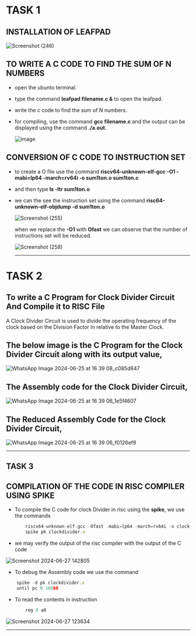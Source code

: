 # TASK 1
## INSTALLATION OF LEAFPAD

  ![Screenshot (246)](https://github.com/VIGHNESH1510/VSDquadron/assets/173612404/1a8e93c0-b6fa-4997-b354-19470a26b43e)


## TO WRITE A C CODE TO FIND THE SUM OF N NUMBERS
   + open the ubunto terminal.
   + type the command **leafpad filename.c &** to open the leafpad.
   + write the c code to find the sum of N numbers.
   + for compiling, use the command **gcc filename.c** and the output can be displayed using the command **./a.out**.
     
     ![image](https://github.com/VIGHNESH1510/VSDquadron/assets/173612404/0d0b9cb8-f300-41ac-8e4f-1569828e57d0)

     
## CONVERSION OF C CODE TO INSTRUCTION SET
   + to create a  O file use the command **riscv64-unknown-elf-gcc -O1 -mabi=lp64 -march=rv64i -o sum1ton.o sum1ton.c**
   + and then type **ls -ltr sum1ton.o**
   + we can the see the instruction set using the command **risc64-unknown-elf-objdump -d sum1ton.o**

     ![Screenshot (255)](https://github.com/VIGHNESH1510/VSDquadron/assets/173612404/f56cca63-b262-433b-aba4-7b895487db30)

     when we replace the **-O1** with **Ofast** we can observe that the number of instructions set will be reduced.

     ![Screenshot (258)](https://github.com/VIGHNESH1510/VSDquadron/assets/173612404/36a73ba3-18ba-45d1-a039-6427b900744b)
     __________

# TASK 2
## To write a C Program for Clock Divider Circuit And Compile it to RISC File
A Clock Divider Circuit is used to divide the operating frequency of the clock based on the Division Factor In relative to the Master Clock.
## The below image is the C Program for the Clock Divider Circuit along with its output value,

![WhatsApp Image 2024-06-25 at 16 39 08_c085d847](https://github.com/VIGHNESH1510/VSDquadron/assets/173612404/7b939c39-26a9-4b0a-8612-7d52c6d6e2f8)

## The Assembly code for the Clock Divider Circuit,

![WhatsApp Image 2024-06-25 at 16 39 06_1e5f4607](https://github.com/VIGHNESH1510/VSDquadron/assets/173612404/2d3b5771-8c12-4315-b58f-0d4518d3b0a9)

## The Reduced Assembly Code for the Clock Divider Circuit,

![WhatsApp Image 2024-06-25 at 16 39 06_f0126ef9](https://github.com/VIGHNESH1510/VSDquadron/assets/173612404/6d6327ca-4a32-448a-bc8c-7efff0dff4ae)
________

## TASK 3
## COMPILATION OF THE CODE  IN RISC COMPILER USING SPIKE
   + To compile the C code for clock Divider in risc using the **spike**, we use the commands

     ``` js
         riscv64-unknown-elf-gcc -Ofast -mabi=lp64 -march=rv64i -o clockdivider.o clockdivider.c
         spike pk clockdivider.o
     ```
     
  + we may verify the output of the risc compiler with the output of the C code
    
![Screenshot 2024-06-27 142805](https://github.com/VIGHNESH1510/VSDquadron/assets/173612404/0992ced2-0868-4bfe-a9c5-2d39dd365671)

+ To debug the Assembly code we use the command

``` js
    spike -d pk clockdivider.o
    until pc 0 100b0
```

+ To read the contents in instruction 

  ``` js
      reg 0 a0
  ```
![Screenshot 2024-06-27 123634](https://github.com/VIGHNESH1510/VSDquadron/assets/173612404/dd01ae40-fea6-45c3-be07-5911332ccc85)

  ______



